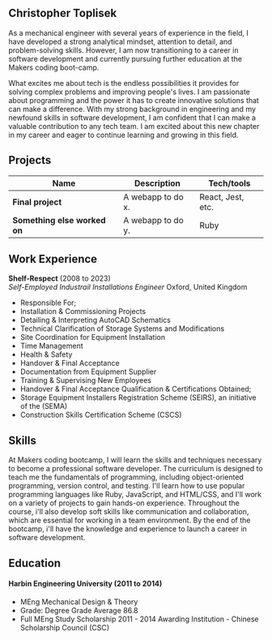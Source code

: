 ## Christopher Toplisek

As a mechanical engineer with several years of experience in the field, I have developed a strong analytical mindset, attention to detail, and problem-solving skills. However, I am now transitioning to a career in software development and currently pursuing further education at the Makers coding boot-camp.

What excites me about tech is the endless possibilities it provides for solving complex problems and improving people's lives. I am passionate about programming and the power it has to create innovative solutions that can make a difference. With my strong background in engineering and my newfound skills in software development, I am confident that I can make a valuable contribution to any tech team. I am excited about this new chapter in my career and eager to continue learning and growing in this field.

## Projects

| Name                         | Description       | Tech/tools        |
| ---------------------------- | ----------------- | ----------------- |
| **Final project**            | A webapp to do x. | React, Jest, etc. |
| **Something else worked on** | A webapp to do y. | Ruby              |

## Work Experience

**Shelf-Respect** (2008 to 2023)  
_Self-Employed Industrail Installations Engineer_
Oxford, United Kingdom

- Responsible For;
-  Installation & Commissioning Projects
-  Detailing & Interpreting AutoCAD Schematics
-  Technical Clarification of Storage Systems and Modifications
-  Site Coordination for Equipment Installation
-  Time Management
-  Health & Safety
-  Handover & Final Acceptance
-  Documentation from Equipment Supplier
-  Training & Supervising New Employees
-  Handover & Final Acceptance
Qualification & Certifications Obtained;
- Storage Equipment Installers Registration Scheme (SEIRS), an initiative of the (SEMA)
- Construction Skills Certification Scheme (CSCS)

## Skills

At Makers coding bootcamp, I will learn the skills and techniques necessary to become a professional software developer. The curriculum is designed to teach me the fundamentals of programming, including object-oriented programming, version control, and testing. I'll learn how to use popular programming languages like Ruby, JavaScript, and HTML/CSS, and I'll work on a variety of projects to gain hands-on experience. Throughout the course, i'll also develop soft skills like communication and collaboration, which are essential for working in a team environment. By the end of the bootcamp, i'll have the knowledge and experience to launch a career in software development.

## Education


#### Harbin Engineering University (2011 to 2014)

- MEng Mechanical Design & Theory
- Grade: Degree Grade Average 86.8
- Full MEng Study Scholarship 2011 - 2014 Awarding Institution - Chinese Scholarship Council (CSC)


